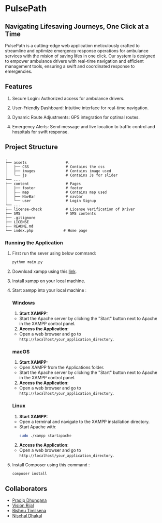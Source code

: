 # PulsePath
## Navigating Lifesaving Journeys, One Click at a Time
PulsePath is a cutting-edge web application meticulously crafted to streamline and optimize emergency response operations for ambulance services with the mision of saving lifes in one click. Our system is designed to empower ambulance drivers with real-time navigation and efficient management tools, ensuring a swift and coordinated response to emergencies.

## Features
1. Secure Login: Authorized access for ambulance drivers.

2. User-Friendly Dashboard: Intuitive interface for real-time navigation.

3. Dynamic Route Adjustments: GPS integration for optimal routes.

4. Emergency Alerts: Send message and live location to traffic control and hospitals for swift response.

## Project Structure
```
.
├── assets                  #.
│   ├── CSS                 # Contains the css 
│   ├── images              # Contains image used
│   └── js                  # Contains Js for slider
└── ...
├── content                 # Pages 
│   ├── footer              # footer
│   ├── map                 # Contains map used
│   ├── NavBar              # navbar
│   └── user                # Login Signup
└── ...
├── license-check           # License Verification of Driver
├── SMS                     # SMS contents
├── .gitignore     
├── LICENSE        
├── README.md
└── index.php              # Home page

```
### Running the Application
1. First run the sever using below command:
    ```bash
    python main.py
    ```
2. Download xampp using this [link](https://www.apachefriends.org/download.html).
3. Install xampp on your local machine.
4. Start xampp into your local machine :

    ### Windows

    1. **Start XAMPP:**
    - Start the Apache server by clicking the "Start" button next to Apache in the XAMPP control panel.

    2. **Access the Application:**
    - Open a web browser and go to `http://localhost/your_application_directory`.

    ### macOS

    1. **Start XAMPP:**
    - Open XAMPP from the Applications folder.
    - Start the Apache server by clicking the "Start" button next to Apache in the XAMPP control panel.

    2. **Access the Application:**
    - Open a web browser and go to `http://localhost/your_application_directory`.

    ### Linux

    1. **Start XAMPP:**
    - Open a terminal and navigate to the XAMPP installation directory.
    - Start Apache with:
        ```bash
        sudo ./xampp startapache
        ```

    2. **Access the Application:**
    - Open a web browser and go to `http://localhost/your_application_directory`.

5. Install Composer using this command :
    ```bash
    composer install
    ```

## Collaborators
- [Pradip Dhungana](https://github.com/dhunganaPradeep)
- [Vision Rijal](https://github.com/visionrijal)
- [Bishnu Timilsena](https://github.com/BishnuTimilsena)
- [Nischal Dhakal](https://github.com/DcodeNischal)
